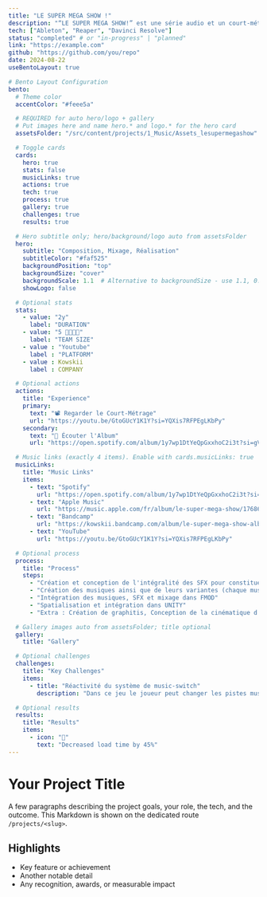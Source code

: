 ```yaml
---
title: "LE SUPER MEGA SHOW !"
description: "“LE SUPER MEGA SHOW!” est une série audio et un court-métrage conçus, écrits et réalisés par Arthur Kowskii. Talk-show fictif inzpiré des émissions emblématiques des 70s et ruit de la collaboration entre Arthur Kowskii et le comédien belge Benoit Grimmiaux (Bojack Horseman...) qui incarne le présentateur."
tech: ["Ableton", "Reaper", "Davinci Resolve"]
status: "completed" # or "in-progress" | "planned"
link: "https://example.com"
github: "https://github.com/you/repo"
date: 2024-08-22
useBentoLayout: true

# Bento Layout Configuration
bento:
  # Theme color
  accentColor: "#feee5a"

  # REQUIRED for auto hero/logo + gallery
  # Put images here and name hero.* and logo.* for the hero card
  assetsFolder: "/src/content/projects/1_Music/Assets_lesupermegashow"

  # Toggle cards
  cards:
    hero: true
    stats: false
    musicLinks: true
    actions: true
    tech: true
    process: true
    gallery: true
    challenges: true
    results: true

  # Hero subtitle only; hero/background/logo auto from assetsFolder
  hero:
    subtitle: "Composition, Mixage, Réalisation"
    subtitleColor: "#faf525"
    backgroundPosition: "top"
    backgroundSize: "cover"
    backgroundScale: 1.1  # Alternative to backgroundSize - use 1.1, 0.9, etc.
    showLogo: false

  # Optional stats
  stats:
    - value: "2y"
      label: "DURATION"
    - value: "5 👨‍👩‍👦‍👦"
      label: "TEAM SIZE"
    - value : "Youtube"
      label : "PLATFORM"
    - value : Kowskii
      label : COMPANY

  # Optional actions
  actions:
    title: "Experience"
    primary:
      text: "📽️ Regarder le Court-Métrage"
      url: "https://youtu.be/GtoGUcY1K1Y?si=YQXis7RFPEgLKbPy"
    secondary:
      text: "💽 Écouter l'Album"
      url: "https://open.spotify.com/album/1y7wp1DtYeQpGxxhoC2i3t?si=gVXYTvsqRoC6D18xovDuYg"

  # Music links (exactly 4 items). Enable with cards.musicLinks: true
  musicLinks:
    title: "Music Links"
    items:
      - text: "Spotify"
        url: "https://open.spotify.com/album/1y7wp1DtYeQpGxxhoC2i3t?si=gVXYTvsqRoC6D18xovDuYg"
      - text: "Apple Music"
        url: "https://music.apple.com/fr/album/le-super-mega-show/1768698755"
      - text: "Bandcamp"
        url: "https://kowskii.bandcamp.com/album/le-super-mega-show-album"
      - text: "YouTube"
        url: "https://youtu.be/GtoGUcY1K1Y?si=YQXis7RFPEgLKbPy"

  # Optional process
  process:
    title: "Process"
    steps:
      - "Création et conception de l'intégralité des SFX pour constituer une banque de son propre au projet."
      - "Création des musiques ainsi que de leurs variantes (chaque musique à deux versions dans ce jeu)"
      - "Intégration des musiques, SFX et mixage dans FMOD"
      - "Spatialisation et intégration dans UNITY"
      - "Extra : Création de graphitis, Conception de la cinématique d'introduction, animation du personnage jouable"

  # Gallery images auto from assetsFolder; title optional
  gallery:
    title: "Gallery"

  # Optional challenges
  challenges:
    title: "Key Challenges"
    items:
      - title: "Réactivité du système de music-switch"
        description: "Dans ce jeu le joueur peut changer les pistes musicales à volonté grâce au système de switch. Pour une expérience fluide, un système de synchornisation musicale associé a un système de cooldown a permi de rendre cette expérience très satisfaisant pour le joueur."

  # Optional results
  results:
    title: "Results"
    items:
      - icon: "🚀"
        text: "Decreased load time by 45%"
---
```


# Your Project Title

A few paragraphs describing the project goals, your role, the tech, and the outcome. This Markdown is shown on the dedicated route `/projects/<slug>`.

## Highlights

- Key feature or achievement
- Another notable detail
- Any recognition, awards, or measurable impact
